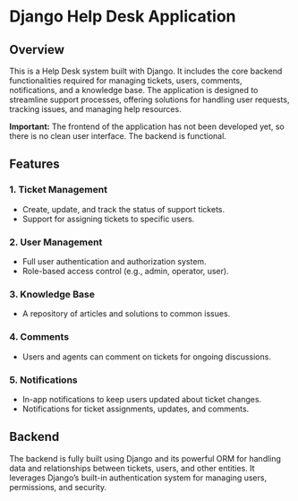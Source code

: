 # Django Help Desk Application

## Overview

This is a Help Desk system built with Django. It includes the core backend functionalities required for managing tickets, users, comments, notifications, and a knowledge base. The application is designed to streamline support processes, offering solutions for handling user requests, tracking issues, and managing help resources.

**Important:** The frontend of the application has not been developed yet, so there is no clean user interface. The backend is functional.

## Features

### 1. **Ticket Management**
   - Create, update, and track the status of support tickets.
   - Support for assigning tickets to specific users.

### 2. **User Management**
   - Full user authentication and authorization system.
   - Role-based access control (e.g., admin, operator, user).

### 3. **Knowledge Base**
   - A repository of articles and solutions to common issues.

### 4. **Comments**
   - Users and agents can comment on tickets for ongoing discussions.

### 5. **Notifications**
   - In-app notifications to keep users updated about ticket changes.
   - Notifications for ticket assignments, updates, and comments.

## Backend
The backend is fully built using Django and its powerful ORM for handling data and relationships between tickets, users, and other entities. It leverages Django’s built-in authentication system for managing users, permissions, and security.

